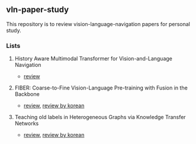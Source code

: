 ## vln-paper-study

This repository is to review vision-language-navigation papers for personal study.

### Lists

1. History Aware Multimodal Transformer for Vision-and-Language Navigation
   * [review](https://github.com/blossominkyung/vln-paper-study/issues/2)
  

2. FIBER: Coarse-to-Fine Vision-Language Pre-training with Fusion in the Backbone
   * [review](https://github.com/blossominkyung/vln-paper-study/issues/3), [review by korean](https://www.blossominkyung.com/deeplearning/fiber)

3. Teaching old labels in Heterogeneous Graphs via Knowledge Transfer Networks
   * [review](https://github.com/blossominkyung/vln-paper-study/issues/4), [review by korean](https://www.blossominkyung.com/deeplearning/ktn)
